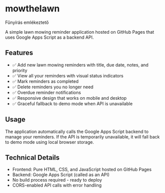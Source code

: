 # mowthelawn
Fűnyírás emlékeztető

A simple lawn mowing reminder application hosted on GitHub Pages that uses Google Apps Script as a backend API.

## Features

- ✅ Add new lawn mowing reminders with title, due date, notes, and priority
- ✅ View all your reminders with visual status indicators
- ✅ Mark reminders as completed
- ✅ Delete reminders you no longer need
- ✅ Overdue reminder notifications
- ✅ Responsive design that works on mobile and desktop
- ✅ Graceful fallback to demo mode when API is unavailable

## Usage

The application automatically calls the Google Apps Script backend to manage your reminders. If the API is temporarily unavailable, it will fall back to demo mode using local browser storage.

## Technical Details

- Frontend: Pure HTML, CSS, and JavaScript hosted on GitHub Pages
- Backend: Google Apps Script (called as an API)
- No build process required - ready to deploy
- CORS-enabled API calls with error handling
